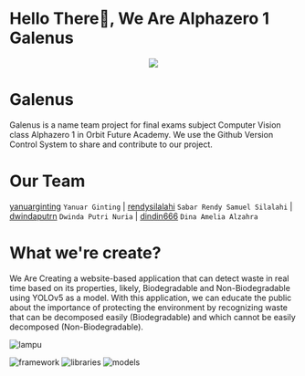 # Hello There👋, We Are Alphazero 1 Galenus

<p align="center">
  <a href="https://tenor.com/">
    <img src="https://tenor.com/view/welcome-happy-gif-19127207.gif"/>
  </a>
</p>

# Galenus
Galenus is a name team project for final exams subject Computer Vision class Alphazero 1 in Orbit Future Academy. We use the Github Version Control System to share and contribute to our project.

# Our Team
[yanuarginting](https://github.com/yanuarginting/) `Yanuar Ginting` | [rendysilalahi](https://github.com/rendysilalahi) `Sabar Rendy Samuel Silalahi` | [dwindaputrn](https://github.com/dwindaputrn) `Dwinda Putri Nuria` | [dindin666](https://github.com/dindin666) `Dina Amelia Alzahra`

# What we're create?
We Are Creating a website-based application that can detect waste in real time based on its properties, likely, Biodegradable and Non-Biodegradable using YOLOv5 as a model. With this application, we can educate the public about the importance of protecting the environment by recognizing waste that can be decomposed easily (Biodegradable) and which cannot be easily decomposed (Non-Biodegradable).

![lampu](https://user-images.githubusercontent.com/94690346/205849736-ecb314f4-a95b-4a28-a416-95153d387d16.png)

![framework](https://img.shields.io/badge/framework-flask-red)
![libraries](https://img.shields.io/badge/libraries-opencv-green)
![models](https://img.shields.io/badge/models-yolov5-yellow)

